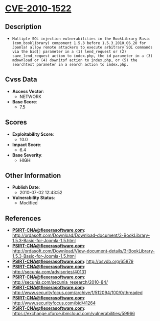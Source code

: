 
# [CVE-2010-1522](http://ordasoft.com/Download/Download-document/3-BookLibrary-1.5.3-Basic-for-Joomla-1.5.html)

## Description

- `Multiple SQL injection vulnerabilities in the BookLibrary Basic (com_booklibrary) component 1.5.3 before 1.5.3_2010_06_20 for Joomla! allow remote attackers to execute arbitrary SQL commands via the bid[] parameter in a (1) lend_request or (2) save_lend_request action to index.php, the id parameter in a (3) mdownload or (4) downitsf action to index.php, or (5) the searchtext parameter in a search action to index.php.`

## Cvss Data

- **Access Vector**:
  - NETWORK
- **Base Score**:
  - 7.5

## Scores

- **Exploitability Score**:
  - 10.0
- **Impact Score**:
  - 6.4
- **Base Severity**:
  - HIGH

## Other Information

- **Publish Date**:
  - 2010-07-02 12:43:52
- **Vulnerability Status**:
  - Modified

## References

- **PSIRT-CNA@flexerasoftware.com**: http://ordasoft.com/Download/Download-document/3-BookLibrary-1.5.3-Basic-for-Joomla-1.5.html
- **PSIRT-CNA@flexerasoftware.com**: http://ordasoft.com/Download/View-document-details/3-BookLibrary-1.5.3-Basic-for-Joomla-1.5.html
- **PSIRT-CNA@flexerasoftware.com**: http://osvdb.org/65879
- **PSIRT-CNA@flexerasoftware.com**: http://secunia.com/advisories/40131
- **PSIRT-CNA@flexerasoftware.com**: http://secunia.com/secunia_research/2010-84/
- **PSIRT-CNA@flexerasoftware.com**: http://www.securityfocus.com/archive/1/512094/100/0/threaded
- **PSIRT-CNA@flexerasoftware.com**: http://www.securityfocus.com/bid/41264
- **PSIRT-CNA@flexerasoftware.com**: https://exchange.xforce.ibmcloud.com/vulnerabilities/59966
